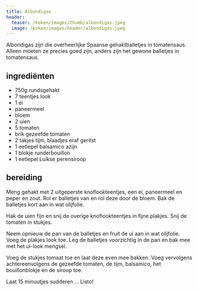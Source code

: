 ```yaml
---
title: Albondigas
header:
  teaser: /koken/images/thumb/albondigas.jpeg
  image: /koken/images/header/albondigas.jpeg
---
```


Albondigas zijn die overheerlijke Spaanse gehaktballetjes in tomatensaus.
Alleen moeten ze precies goed zijn, anders zijn het gewone balletjes in
tomatensaus.

## ingrediënten

* 750g rundsgehakt
* 7 teentjes look
* 1 ei
* paneermeel
* bloem
* 2 uien
* 5 tomaten
* brik gezeefde tomaten
* 2 takjes tijm, blaadjes eraf geritst
* 1 eetlepel balsamico azijn
* 1 blokje runderbouillon
* 1 eetlepel Luikse perensiroop

## bereiding

Meng gehakt met 2 uitgeperste knoflookteentjes, een ei, paneermeel en peper en
zout. Rol er balletjes van en rol deze door de bloem. Bak de balletjes kort aan
in wat olijfolie.

Hak de uien fijn en snij de overige knoflookteentjes in fijne plakjes. Snij de
tomaten in stukjes.

Neem opnieuw de pan van de balletjes en fruit de ui aan in wat olijfolie. Voeg
de plakjes look toe. Leg de balletjes voorzichtig in de pan en bak mee met het
ui-look mengsel.

Voeg de stukjes tomaat toe en laat deze even mee bakken. Voeg vervolgens
achtereenvolgens de gezeefde tomaten, de tijm, balsamico, het bouillonblokje en
de siroop toe.

Laat 15 minuutjes sudderen ... Listo!
